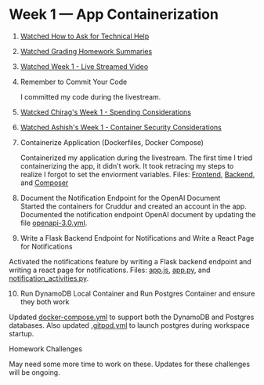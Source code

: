 # Week 1 — App Containerization

1. [Watched How to Ask for Technical Help](https://www.youtube.com/watch?v=tDPqmwKMP7Y&list=PLBfufR7vyJJ7k25byhRXJldB5AiwgNnWv&index=30)

2. [Watched Grading Homework Summaries](https://www.youtube.com/watch?v=FKAScachFgk&list=PLBfufR7vyJJ7k25byhRXJldB5AiwgNnWv&index=25)

3. [Watched Week 1 - Live Streamed Video](https://www.youtube.com/watch?v=zJnNe5Nv4tE&list=PLBfufR7vyJJ7k25byhRXJldB5AiwgNnWv&index=22)

4. Remember to Commit Your Code	

   I committed my code during the livestream.

5. [Watcked Chirag's Week 1 - Spending Considerations	](https://www.youtube.com/watch?v=OAMHu1NiYoI&list=PLBfufR7vyJJ7k25byhRXJldB5AiwgNnWv&index=24)

6. [Watched Ashish's Week 1 - Container Security Considerations](https://www.youtube.com/watch?v=OjZz4D0B-cA&list=PLBfufR7vyJJ7k25byhRXJldB5AiwgNnWv&index=26)

7. Containerize Application (Dockerfiles, Docker Compose)

   Containerized my application during the livestream. The first time I tried containerizing the app, it didn't work. It took retracing my steps to realize I forgot        to set the enviorment variables. Files: [Frontend](https://github.com/Gamerrethink/aws-bootcamp-cruddur-2023/blob/week-1/frontend-react-js/dockerfile), [Backend](https://github.com/Gamerrethink/aws-bootcamp-cruddur-2023/blob/week-1/backend-flask/dockerfile), and [Composer](https://github.com/Gamerrethink/aws-bootcamp-cruddur-2023/blob/week-1/docker-compose.yml) 
   
8. Document the Notification Endpoint for the OpenAI Document	
Started the containers for Cruddur and created an account in the app. Documented the notification endpoint OpenAI document by updating the file [openapi-3.0.yml](https://github.com/Gamerrethink/aws-bootcamp-cruddur-2023/blob/week-1/backend-flask/services/notifications_activities.py).

9. Write a Flask Backend Endpoint for Notifications and Write a React Page for Notifications	

Activated the notifications feature by writing a Flask backend endpoint and writing a react page for notifications. Files: [app.js](https://github.com/Gamerrethink/aws-bootcamp-cruddur-2023/blob/week-1/frontend-react-js/src/App.js), [app.py](https://github.com/Gamerrethink/aws-bootcamp-cruddur-2023/blob/week-1/backend-flask/app.py), and [notification_activities.py](https://github.com/Gamerrethink/aws-bootcamp-cruddur-2023/blob/week-1/backend-flask/services/notifications_activities.py).

10. Run DynamoDB Local Container and Run Postgres Container and ensure they both work

Updated [docker-compose.yml](https://github.com/Gamerrethink/aws-bootcamp-cruddur-2023/blob/week-1/docker-compose.yml) to support both the DynamoDB and Postgres databases. Also updated [.gitpod.yml](https://github.com/Gamerrethink/aws-bootcamp-cruddur-2023/blob/week-1/.gitpod.yml) to launch postgres during workspace startup.

Homework Challenges

May need some more time to work on these. Updates for these challenges will be ongoing.
